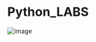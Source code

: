 # Python_LABS

![image](https://www.google.com/url?sa=i&url=https%3A%2F%2Fwww.humanesociety.org%2Fresources%2Fcat-marking-territory&psig=AOvVaw0F9FbDu9UVN1n7HYCYHYpF&ust=1603833989311000&source=images&cd=vfe&ved=0CAIQjRxqFwoTCODGiayZ0-wCFQAAAAAdAAAAABAI)
